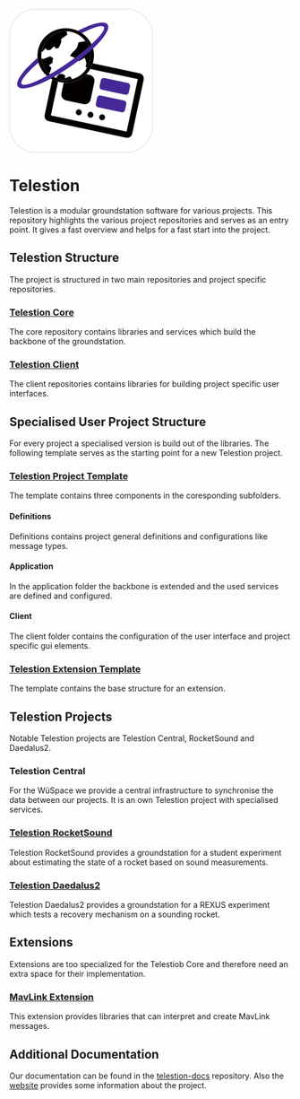 <p><img src="./branding/telestion-logo.png" alt="The logo of Telestion"></p>

# Telestion

Telestion is a modular groundstation software for various projects.
This repository highlights the various project repositories and serves as an entry point.
It gives a fast overview and helps for a fast start into the project.

## Telestion Structure

The project is structured in two main repositories and project specific repositories.

### [Telestion Core](https://github.com/wuespace/telestion-core)

The core repository contains libraries and services which build the backbone of the groundstation.

### [Telestion Client](https://github.com/wuespace/telestion-client)

The client repositories contains libraries for building project specific user interfaces.

## Specialised User Project Structure

For every project a specialised version is build out of the libraries.
The following template serves as the starting point for a new Telestion project.

### [Telestion Project Template](https://github.com/wuespace/telestion-project-template)

The template contains three components in the coresponding subfolders.

#### Definitions

Definitions contains project general definitions and configurations like message types.

#### Application

In the application folder the backbone is extended and the used services are defined and configured.

#### Client

The client folder contains the configuration of the user interface and project specific gui elements.

### [Telestion Extension Template](https://github.com/wuespace/telestion-extension-template)

The template contains the base structure for an extension.

## Telestion Projects

Notable Telestion projects are Telestion Central, RocketSound and Daedalus2.

### Telestion Central

For the WüSpace we provide a central infrastructure to synchronise the data between our projects.
It is an own Telestion project with specialised services.

### [Telestion RocketSound](https://github.com/wuespace/telestion-project-rocketsound)

Telestion RocketSound provides a groundstation for a student experiment about estimating the state of a rocket based on sound measurements.

### [Telestion Daedalus2](https://github.com/wuespace/telestion-project-daedalus2)

Telestion Daedalus2 provides a groundstation for a REXUS experiment which tests a recovery mechanism on a sounding rocket.

## Extensions

Extensions are too specialized for the Telestiob Core and therefore need an extra space for their implementation.

### [MavLink Extension](https://github.com/wuespace/telestion-extension-mavlink)

This extension provides libraries that can interpret and create MavLink messages.

## Additional Documentation

Our documentation can be found in the [telestion-docs](https://github.com/wuespace/telestion-docs) repository.
Also the [website](https://telestion.wuespace.de) provides some information about the project.

